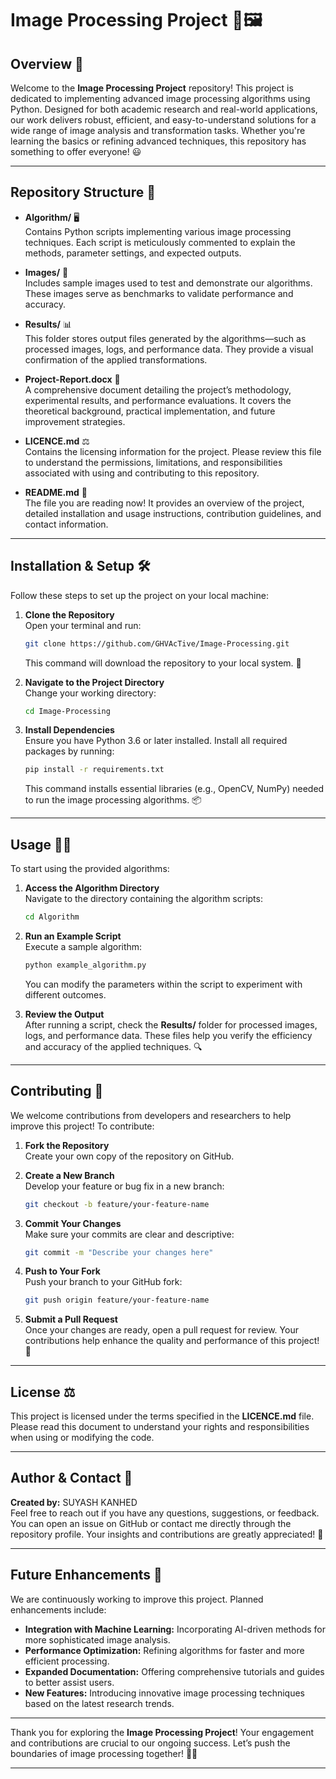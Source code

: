 # Image Processing Project 🎨🖼️

## Overview 🚀  
Welcome to the **Image Processing Project** repository! This project is dedicated to implementing advanced image processing algorithms using Python. Designed for both academic research and real-world applications, our work delivers robust, efficient, and easy-to-understand solutions for a wide range of image analysis and transformation tasks. Whether you're learning the basics or refining advanced techniques, this repository has something to offer everyone! 😃

---

## Repository Structure 📂  
- **Algorithm/** 🖥️  
  Contains Python scripts implementing various image processing techniques. Each script is meticulously commented to explain the methods, parameter settings, and expected outputs.

- **Images/** 📸  
  Includes sample images used to test and demonstrate our algorithms. These images serve as benchmarks to validate performance and accuracy.

- **Results/** 📊  
  This folder stores output files generated by the algorithms—such as processed images, logs, and performance data. They provide a visual confirmation of the applied transformations.

- **Project-Report.docx** 📄  
  A comprehensive document detailing the project’s methodology, experimental results, and performance evaluations. It covers the theoretical background, practical implementation, and future improvement strategies.

- **LICENCE.md** ⚖️  
  Contains the licensing information for the project. Please review this file to understand the permissions, limitations, and responsibilities associated with using and contributing to this repository.

- **README.md** 📝  
  The file you are reading now! It provides an overview of the project, detailed installation and usage instructions, contribution guidelines, and contact information.

---

## Installation & Setup 🛠️  
Follow these steps to set up the project on your local machine:

1. **Clone the Repository**  
   Open your terminal and run:
   ```bash
   git clone https://github.com/GHVAcTive/Image-Processing.git
   ```
   This command will download the repository to your local system. 💾

2. **Navigate to the Project Directory**  
   Change your working directory:
   ```bash
   cd Image-Processing
   ```

3. **Install Dependencies**  
   Ensure you have Python 3.6 or later installed. Install all required packages by running:
   ```bash
   pip install -r requirements.txt
   ```
   This command installs essential libraries (e.g., OpenCV, NumPy) needed to run the image processing algorithms. 📦

---

## Usage 👨‍💻  
To start using the provided algorithms:

1. **Access the Algorithm Directory**  
   Navigate to the directory containing the algorithm scripts:
   ```bash
   cd Algorithm
   ```

2. **Run an Example Script**  
   Execute a sample algorithm:
   ```bash
   python example_algorithm.py
   ```
   You can modify the parameters within the script to experiment with different outcomes.

3. **Review the Output**  
   After running a script, check the **Results/** folder for processed images, logs, and performance data. These files help you verify the efficiency and accuracy of the applied techniques. 🔍

---

## Contributing 🤝  
We welcome contributions from developers and researchers to help improve this project! To contribute:

1. **Fork the Repository**  
   Create your own copy of the repository on GitHub.

2. **Create a New Branch**  
   Develop your feature or bug fix in a new branch:
   ```bash
   git checkout -b feature/your-feature-name
   ```

3. **Commit Your Changes**  
   Make sure your commits are clear and descriptive:
   ```bash
   git commit -m "Describe your changes here"
   ```

4. **Push to Your Fork**  
   Push your branch to your GitHub fork:
   ```bash
   git push origin feature/your-feature-name
   ```

5. **Submit a Pull Request**  
   Once your changes are ready, open a pull request for review. Your contributions help enhance the quality and performance of this project! 🌟

---

## License ⚖️  
This project is licensed under the terms specified in the **LICENCE.md** file. Please read this document to understand your rights and responsibilities when using or modifying the code.

---

## Author & Contact 💬  
**Created by:** SUYASH KANHED  
Feel free to reach out if you have any questions, suggestions, or feedback. You can open an issue on GitHub or contact me directly through the repository profile. Your insights and contributions are greatly appreciated! 📧

---

## Future Enhancements 🔮  
We are continuously working to improve this project. Planned enhancements include:  
- **Integration with Machine Learning:** Incorporating AI-driven methods for more sophisticated image analysis.  
- **Performance Optimization:** Refining algorithms for faster and more efficient processing.  
- **Expanded Documentation:** Offering comprehensive tutorials and guides to better assist users.  
- **New Features:** Introducing innovative image processing techniques based on the latest research trends.

---

Thank you for exploring the **Image Processing Project**! Your engagement and contributions are crucial to our ongoing success. Let’s push the boundaries of image processing together! 🚀😊

---
